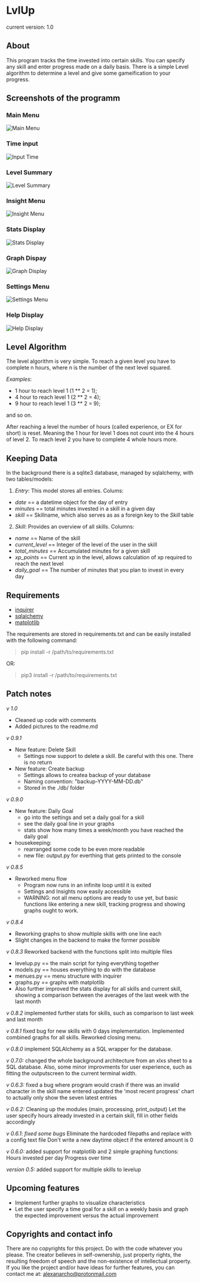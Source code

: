 # LvlUp

current version: 1.0

## About

This program tracks the time invested into certain skills.  You can specify any skill and enter progress made on a daily basis. There is a simple Level algorithm to determine a level and give some gameification to your progress.

## Screenshots of the programm
### Main Menu
![Main Menu](lvlup_screenshots/main-menu.png "Main Menu")

### Time input
![Input Time](lvlup_screenshots/input-time.png "Input Time")

### Level Summary
![Level Summary](lvlup_screenshots/level-summary.png "Level Summary")

### Insight Menu
![Insight Menu](lvlup_screenshots/insight-menu.png "Insight Menu")

### Stats Display
![Stats Display](lvlup_screenshots/stats-display.png "Stats Display")

### Graph Dispay
![Graph Display](lvlup_screenshots/graph-display.png "Graph Display")

### Settings Menu
![Settings Menu](lvlup_screenshots/settings-menu.png "Settings Menu")

### Help Display
![Help Display](lvlup_screenshots/help-display.png "Help Display")

## Level Algorithm

The level algorithm is very simple. To reach a given level you have to complete n hours, where n is the number of the next level squared.

*Examples*:
- 1 hour to reach level 1 (1 ** 2 = 1);
- 4 hour to reach level 1 (2 ** 2 = 4);
- 9 hour to reach level 1 (3 ** 2 = 9);

and so on.

After reaching a level the number of hours (called experience, or EX for short) is reset. Meaning the 1 hour for level 1 does not count into the 4 hours of level 2. To reach level 2 you have to complete 4 whole hours more.

## Keeping Data

In the background there is a sqlite3 database, managed by sqlalchemy, with two tables/models:

1. *Entry*: This model stores all entries. Colums:
- *date* == a datetime object for the day of entry
- *minutes* == total minutes invested in a skill in a given day
- *skill* == Skillname, which also serves as as a foreign key to the *Skill* table
2. *Skill*: Provides an overview of all skills. Columns:
- *name* == Name of the skill
- *current_level* == Integer of the level of the user in the skill
- *total_minutes* == Accumulated minutes for a given skill
- *xp_points* == Current xp in the level, allows calculation of xp required to reach the next level
- *daily_goal* == The number of minutes that you plan to invest in every day

## Requirements

* [inquirer](https://magmax.org/python-inquirer/)
* [sqlalchemy](https://docs.sqlalchemy.org/en/13/)
* [matplotlib](https://matplotlib.org/)

The requirements are stored in requirements.txt and can be easily installed with the following command:
> pip install -r /path/to/requirements.txt

OR:
> pip3 install -r /path/to/requirements.txt

## Patch notes
*v 1.0* 
- Cleaned up code with comments
- Added pictures to the readme.md

*v 0.9.1*
- New feature: Delete Skill
  - Settings now support to delete a skill. Be careful with this one. There is no return
- New feature: Create backup
  - Settings allows to createa backup of your database
  - Naming convention: "backup-YYYY-MM-DD.db"
  - Stored in the ./db/ folder 
  
*v 0.9.0*
- New feature: Daily Goal
  - go into the settings and set a daily goal for a skill
  - see the daily goal line in your graphs
  - stats show how many times a week/month you have reached the daily goal
- housekeeping:
  - rearranged some code to be even more readable
  - new file: output.py for everthing that gets printed to the console

*v 0.8.5*
- Reworked menu flow
  - Program now runs in an infinite loop until it is exited
  - Settings and Insights now easily accessible
  - WARNING: not all menu options are ready to use yet, but basic functions like entering a new skill, tracking progress and showing graphs ought to work.

*v 0.8.4*
- Reworking graphs to show multiple skills with one line each
- Slight changes in the backend to make the former possible

*v 0.8.3*
Reworked backend with the functions split into multiple files
- levelup.py == the main script for tying everything together
- models.py == houses everything to do with the database
- menues.py == menu structure with inquirer
- graphs.py == graphs with matplotlib
- Also further improved the stats display for all skills and current skill, showing a comparison between the averages of the last week with the last month

*v 0.8.2*
implemented further stats for skills, such as comparison to last week and last month

*v 0.8.1*
fixed bug for new skills with 0 days implementation.
Implemented combined graphs for all skills.
Reworked closing menu.

*v 0.8.0*
implement SQLAlchemy as a SQL wrapper for the database.

*v 0.7.0:*
changed the whole background architecture from an xlxs sheet to a SQL database. Also, some minor improvments for user experience, such as fitting the outputscreen to the current terminal width.

*v 0.6.3:*
fixed a bug where program would crash if there was an invalid character in the skill name entered
updated the 'most recent progress' chart to actually only show the seven latest entries

*v 0.6.2:*
Cleaning up the modules (main, processing, print_output)
Let the user specify hours already invested in a certain skill, fill in other fields accordingly

*v 0.6.1: fixed some bugs*
Eliminate the hardcoded filepaths and replace with a config text file
Don't write a new daytime object if the entered amount is 0

*v 0.6.0:* added support for matplotlib and 2 simple graphing functions:
Hours invested per day
Progress over time

*version 0.5:* added support for multiple skills to levelup

## Upcoming features

* Implement further graphs to visualize characteristics
* Let the user specify a time goal for a skill on a weekly basis and graph the expected improvement versus the actual improvement

## Copyrights and contact info

There are no copyrights for this project. Do with the code whatever you please. The creator believes in self-ownership, just property rights, the resulting freedom of speech and the non-existence of intellectual property.
If you like the project and/or have ideas for further features, you can contact me at: alexanarcho@protonmail.com

